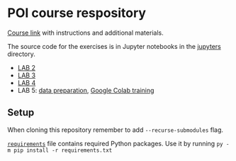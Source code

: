 # POI course respository

[Course link](https://weeia.edu.p.lodz.pl/course/view.php?id=2983) with instructions and additional materials.

The source code for the exercises is in Jupyter notebooks in the [jupyters](jupyters/) directory.
- [LAB 2](jupyters/zad2.ipynb)
- [LAB 3](jupyters/zad3.ipynb)
- [LAB 4](jupyters/zad4.ipynb)
- LAB 5: [data preparation](jupyters/zad5_sort_data.ipynb), [Google Colab training](jupyters/Copy_of_MediaPipe_Model_Maker_Image_Classifier_Demo.ipynb)

## Setup

When cloning this repository remember to add `--recurse-submodules` flag.

[`requirements`](requirements.txt) file contains required Python packages. Use it by running ```py -m pip install -r requirements.txt```
